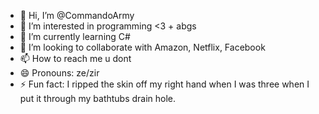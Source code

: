- 👋 Hi, I’m @CommandoArmy
- 👀 I’m interested in programming <3 + abgs
- 🌱 I’m currently learning C#
- 💞️ I’m looking to collaborate with Amazon, Netflix, Facebook
- 📫 How to reach me u dont
- 😄 Pronouns: ze/zir
- ⚡ Fun fact: I ripped the skin off my right hand when I was three when I put it through my bathtubs drain hole.

<!---
CommandoArmy/CommandoArmy is a ✨ special ✨ repository because its `README.md` (this file) appears on your GitHub profile.
You can click the Preview link to take a look at your changes.
--->
